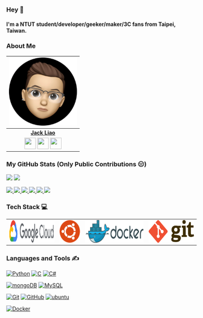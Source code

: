 ### Hey 👋

#### I'm a NTUT student/developer/geeker/maker/3C fans from Taipei, Taiwan.

### About Me

| <a href="https://www.etcw.cf"><img src="https://raw.githubusercontent.com/liaojack8/liaojack8/master/pic/jack.png" width="180px" height="180px" /></a> |
| :---------------------------------------------------------------------------------------------------------------------------------------: |
|       **[Jack Liao](https://www.etcw.cf)**       |
|</a> <a href="https://github.com/liaojack8"><img src="https://cdn.jsdelivr.net/npm/simple-icons@v3/icons/github.svg" width="30px" height="30px"></a> <a href="https://www.instagram.com/lec.tw/"><img src="https://cdn.jsdelivr.net/npm/simple-icons@v3/icons/instagram.svg" width="30px" height="30px"></a> <a href="https://www.linkedin.com/in/liaojack8/"><img src="https://cdn.jsdelivr.net/npm/simple-icons@v3/icons/linkedin.svg" width="30px" height="30px"></a>|

### My GitHub Stats (Only Public Contributions 😑)

![](https://github-readme-stats.anuraghazra1.vercel.app/api/top-langs/?username=liaojack8&theme=dark)
![](https://github-readme-stats.vercel.app/api?username=liaojack8&show_icons=true&title_color=fff&icon_color=fe428e&text_color=9f9f9f&bg_color=151515)

<a href="https://github.com/liaojack8/gd-utils-cht">
    <img src="https://github-readme-stats.vercel.app/api/pin/?username=liaojack8&repo=gd-utils-cht&show_owner=true" />
</a>
<a href="https://github.com/liaojack8/LineTVParser">
<img src="https://github-readme-stats.vercel.app/api/pin/?username=liaojack8&repo=LineTVParser&show_owner=true" />
</a>
<a href="https://github.com/liaojack8/ASUS-Z390F-Hack">
<img src="https://github-readme-stats.vercel.app/api/pin/?username=liaojack8&repo=ASUS-Z390F-Hack&show_owner=true" />
</a>
<a href="https://github.com/liaojack8/MSI-H97-Hack">
<img src="https://github-readme-stats.vercel.app/api/pin/?username=liaojack8&repo=MSI-H97-Hack&show_owner=true" />
</a>
<a href="https://github.com/liaojack8/LevelDB-httpServer">
<img src="https://github-readme-stats.vercel.app/api/pin/?username=liaojack8&repo=LevelDB-httpServer&show_owner=true" />
</a>
<a href="https://github.com/liaojack8/KV.Store_Exp">
<img src="https://github-readme-stats.vercel.app/api/pin/?username=liaojack8&repo=KV.Store_Exp&show_owner=true" />
</a>


### Tech Stack 💻

<table>
<tbody>
<td align="center" width="20%">
<img height=60px src="https://raw.githubusercontent.com/liaojack8/liaojack8/master/pic/googlecloud.svg"> 
</td>

<td align="center" width="10%">
<img height=60px src="https://raw.githubusercontent.com/liaojack8/liaojack8/master/pic/ubuntulinux.png"> 
</td>

<td align="center" width="25%">
<img height=60px src="https://raw.githubusercontent.com/liaojack8/liaojack8/master/pic/docker.png"> 
</td>

<td align="center" width="20%">
<img height=60px src="https://raw.githubusercontent.com/liaojack8/liaojack8/master/pic/git.png"> 
</td>    
</tr>
</tbody>
</table>

### Languages and Tools ✍️

[![Python](https://img.shields.io/badge/Python-F0AE51?style=flat&logo=Python&link=https://github.com/liaojack8)](https://github.com/liaojack8)
[![C](https://img.shields.io/badge/C-7188A3?style=flat&logo=c&logoColor=white&link=https://github.com/liaojack8)](https://github.com/liaojack8)
[![C#](https://img.shields.io/badge/-CSharp-336791?style=flat&logo=C#&link=https://github.com/liaojack8)](https://github.com/liaojack8)

[![mongoDB](https://img.shields.io/badge/MongoDB-3d3939?style=flat&logo=mongodb&link=https://github.com/liaojack8)](https://github.com/liaojack8)
[![MySQL](https://img.shields.io/badge/MySQL-750000?style=flat&logo=mysql&fonts=black&link=https://github.com/liaojack8)](https://github.com/liaojack8)

[![Git](https://img.shields.io/badge/Git-1878F5?style=flat&logo=git&link=https://github.com/liaojack8)](https://github.com/liaojack8)
[![GitHub](https://img.shields.io/badge/GitHub-181717?style=flat&logo=github&link=https://github.com/liaojack8)](https://github.com/liaojack8)
[![ubuntu](https://img.shields.io/badge/Ubuntu-7B1BB3?style=flat&logo=ubuntu&link=https://github.com/liaojack8)](https://github.com/liaojack8)

[![Docker](https://img.shields.io/badge/Docker-orange?style=flat&logo=docker&link=https://github.com/liaojack8)](https://github.com/liaojack8)
